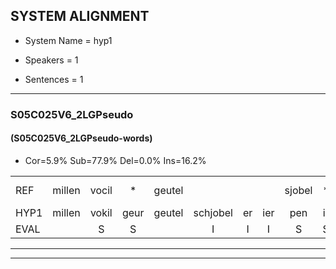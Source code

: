 
## SYSTEM ALIGNMENT

- System Name = hyp1

- Speakers = 1

- Sentences = 1

---

### S05C025V6_2LGPseudo

#### (S05C025V6_2LGPseudo-words)

- Cor=5.9%	Sub=77.9%	Del=0.0%	Ins=16.2%

|  |  |  |  |  |  |  |  |  |  |  |  |  |  |  |  |  |  |  |  |  |  |  |  |  |  |  |  |  |  |  |  |  |  |  |  |  |  |  |  |  |  |  |  |  |  |  |  |  |  |  |  |  |  |  |  |  |  |  |  |  |  |  |  |  |  |  |  |  |
|:--- |:---:|:---:|:---:|:---:|:---:|:---:|:---:|:---:|:---:|:---:|:---:|:---:|:---:|:---:|:---:|:---:|:---:|:---:|:---:|:---:|:---:|:---:|:---:|:---:|:---:|:---:|:---:|:---:|:---:|:---:|:---:|:---:|:---:|:---:|:---:|:---:|:---:|:---:|:---:|:---:|:---:|:---:|:---:|:---:|:---:|:---:|:---:|:---:|:---:|:---:|:---:|:---:|:---:|:---:|:---:|:---:|:---:|:---:|:---:|:---:|:---:|:---:|:---:|:---:|:---:|:---:|:---:|:---:|
| REF | millen | vocil | * | geutel |  |  |  | sjobel | * | * | ierpieuw | walaan | * | erke | haweel | saarweng | * | gevicht |  |  |  |  |  |  |  |  | * | * | eemde | bepoud | * | orstalk | veten | *(vatten) | gefouw | vurpaand | * | nizung | fiewon | kneurem | vawaai | * | strellen | zwieten | foetbans | oonste | muider | grijnken | schielstaug | prilsood | vloender | milste | veurder | * | kloeien | ulen | orponk | schodig | * | * | *x | ijpo | * | menuur | spreikje | * | hiffreeuw | wooien |
| HYP1 | millen | vokil | geur | geutel | schjobel | er | ier | pen | ir | pi | walsan | er | ehker | hauweel | sar | wen | gef | gevicht | me | a | em | de | bepaald | ord | ors | talk | vette | vetten | gefal | vuurpal | vurpant | niesn | fie | wond | kneur | em | ava | ava | strelen | swieten | voet | bans | oenste | de | der | grijn | kun | sielstou | briloot | vlon | der | milste | veurde | kn | loeien | zuiren | por | ponk | sgodig | j | epo | men | met | nuur | spreke | h | heeo | woen |
| EVAL |  | S | S |  | I | I | I | S | S | S | S | S | S | S | S | S | S |  | I | I | I | I | I | I | I | I | S | S | S | S | S | S | S | S | S | S | S | S | S | S | S | S | S | S | S | S | S | S | S | S | S |  | S | S | S | S | S | S | S | S | S | S | S | S | S | S | S | S |
---

---
